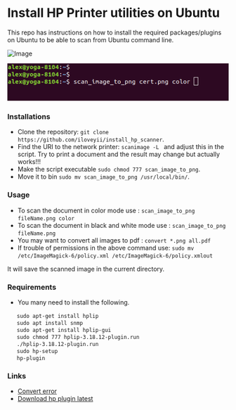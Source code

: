 Install HP Printer utilities on Ubuntu
=====================================

This repo has instructions on how to install the required packages/plugins on Ubuntu to be able to scan from Ubuntu command line.

![Image](https://asset.conrad.com/media10/isa/160267/c1/-/sv/1500104_ZB_04_FB/image.jpg)

![Screenshot](https://raw.githubusercontent.com/iloveyii/install_hp_scanner/master/screenshot.png)



### Installations

  * Clone the repository: `git clone https://github.com/iloveyii/install_hp_scanner`.
  * Find the URI to the network printer: `scanimage -L `  and adjust this in the script. Try to print a document and the result may change but actually works!!!
  * Make the script executable `sudo chmod 777 scan_image_to_png`.
  * Move it to bin `sudo mv scan_image_to_png /usr/local/bin/`.
  
  
### Usage
  
  * To scan the document in color mode use : `scan_image_to_png fileName.png color`
  * To scan the document in black and white mode use : `scan_image_to_png fileName.png`
  * You may want to convert all images to pdf : `convert *.png all.pdf`
  * If trouble of permissions in the above command use: `sudo mv /etc/ImageMagick-6/policy.xml /etc/ImageMagick-6/policy.xmlout`
  
  It will save the scanned image in the current directory.
  
### Requirements

   * You many need to install the following.
   
```
   sudo apt-get install hplip
   sudo apt install snmp
   sudo apt-get install hplip-gui
   sudo chmod 777 hplip-3.18.12-plugin.run
   ./hplip-3.18.12-plugin.run
   sudo hp-setup
   hp-plugin
```


### Links
* [Convert error](https://stackoverflow.com/questions/42928765/convertnot-authorized-aaaa-error-constitute-c-readimage-453)
* [Download hp plugin latest](https://developers.hp.com/hp-linux-imaging-and-printing/plugins)
